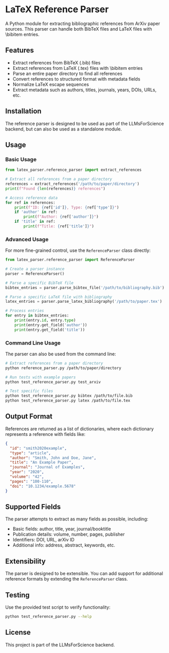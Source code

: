 # LaTeX Reference Parser

A Python module for extracting bibliographic references from ArXiv paper sources. This parser can handle both BibTeX files and LaTeX files with \bibitem entries.

## Features

- Extract references from BibTeX (.bib) files
- Extract references from LaTeX (.tex) files with \bibitem entries
- Parse an entire paper directory to find all references
- Convert references to structured format with metadata fields
- Normalize LaTeX escape sequences
- Extract metadata such as authors, titles, journals, years, DOIs, URLs, etc.

## Installation

The reference parser is designed to be used as part of the LLMsForScience backend, but can also be used as a standalone module.

## Usage

### Basic Usage

```python
from latex_parser.reference_parser import extract_references

# Extract all references from a paper directory
references = extract_references('/path/to/paper/directory')
print(f"Found {len(references)} references")

# Access reference data
for ref in references:
    print(f"ID: {ref['id']}, Type: {ref['type']}")
    if 'author' in ref:
        print(f"Author: {ref['author']}")
    if 'title' in ref:
        print(f"Title: {ref['title']}")
```

### Advanced Usage

For more fine-grained control, use the `ReferenceParser` class directly:

```python
from latex_parser.reference_parser import ReferenceParser

# Create a parser instance
parser = ReferenceParser()

# Parse a specific BibTeX file
bibtex_entries = parser.parse_bibtex_file('/path/to/bibliography.bib')

# Parse a specific LaTeX file with bibliography
latex_entries = parser.parse_latex_bibliography('/path/to/paper.tex')

# Process entries
for entry in bibtex_entries:
    print(entry.id, entry.type)
    print(entry.get_field('author'))
    print(entry.get_field('title'))
```

### Command Line Usage

The parser can also be used from the command line:

```bash
# Extract references from a paper directory
python reference_parser.py /path/to/paper/directory

# Run tests with example papers
python test_reference_parser.py test_arxiv

# Test specific files
python test_reference_parser.py bibtex /path/to/file.bib
python test_reference_parser.py latex /path/to/file.tex
```

## Output Format

References are returned as a list of dictionaries, where each dictionary represents a reference with fields like:

```json
{
  "id": "smith2020example",
  "type": "article",
  "author": "Smith, John and Doe, Jane",
  "title": "An Example Paper",
  "journal": "Journal of Examples",
  "year": "2020",
  "volume": "42",
  "pages": "100-110",
  "doi": "10.1234/example.5678"
}
```

## Supported Fields

The parser attempts to extract as many fields as possible, including:

- Basic fields: author, title, year, journal/booktitle
- Publication details: volume, number, pages, publisher
- Identifiers: DOI, URL, arXiv ID
- Additional info: address, abstract, keywords, etc.

## Extensibility

The parser is designed to be extensible. You can add support for additional reference formats by extending the `ReferenceParser` class.

## Testing

Use the provided test script to verify functionality:

```bash
python test_reference_parser.py --help
```

## License

This project is part of the LLMsForScience backend.
